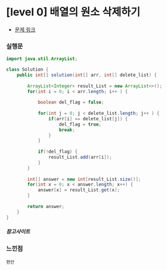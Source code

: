 # [level 0] 배열의 원소 삭제하기

* [문제 링크](https://school.programmers.co.kr/learn/courses/30/lessons/181844)


### 실행문
```java
import java.util.ArrayList;

class Solution {
    public int[] solution(int[] arr, int[] delete_list) {
        
        ArrayList<Integer> result_List = new ArrayList<>();
        for(int i = 0; i < arr.length; i++ ) {
            
            boolean del_flag = false;
            
            for(int j = 0; j < delete_list.length; j++ ) {
                if(arr[i] == delete_list[j]) {
                    del_flag = true;
                    break;
                }                
            }
            
            if(!del_flag) {
                result_List.add(arr[i]);
            }
        }
        
        int[] answer = new int[result_List.size()];
        for(int x = 0; x < answer.length; x++) {
            answer[x] = result_List.get(x);
        }
        
        return answer;
    }
}
```

##### 참고사이트


### 느낀점
```
편안
``` 